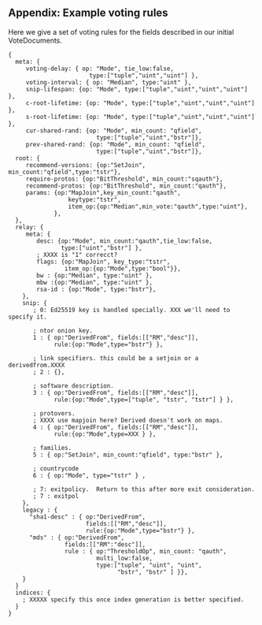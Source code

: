 
## Appendix: Example voting rules

Here we give a set of voting rules for the fields described in our initial
VoteDocuments.

    {
      meta: {
         voting-delay: { op: "Mode", tie_low:false,
                           type:["tuple","uint","uint"] },
         voting-interval: { op: "Median", type:"uint" },
         snip-lifespan: {op: "Mode", type:["tuple","uint","uint","uint"] },
         c-root-lifetime: {op: "Mode", type:["tuple","uint","uint","uint"] },
         s-root-lifetime: {op: "Mode", type:["tuple","uint","uint","uint"] },
         cur-shared-rand: {op: "Mode", min_count: "qfield",
                             type:["tuple","uint","bstr"]},
         prev-shared-rand: {op: "Mode", min_count: "qfield",
                             type:["tuple","uint","bstr"]},
      root: {
         recommend-versions: {op:"SetJoin", min_count:"qfield",type:"tstr"},
         require-protos: {op:"BitThreshold", min_count:"sqauth"},
         recommend-protos: {op:"BitThreshold", min_count:"qauth"},
         params: {op:"MapJoin",key_min_count:"qauth",
                     keytype:"tstr",
                     item_op:{op:"Median",min_vote:"qauth",type:"uint"},
                 },
      },
      relay: {
         meta: {
            desc: {op:"Mode", min_count:"qauth",tie_low:false,
                   type:["uint","bstr"] },
            ; XXXX is "1" correcct?
            flags: {op:"MapJoin", key_type:"tstr",
                    item_op:{op:"Mode",type:"bool"}},
            bw : {op:"Median", type:"uint" },
            mbw :{op:"Median", type:"uint" },
            rsa-id : {op:"Mode", type:"bstr"},
        },
        snip: {
           ; 0: Ed25519 key is handled specially. XXX we'll need to specify it.

           ; ntor onion key.
           1 : { op:"DerivedFrom", fields:[["RM","desc"]],
                 rule:{op:"Mode",type="bstr"} },

           ; link specifiers. this could be a setjoin or a derivedfrom.XXXX
           ; 2 : {},

           ; software description.
           3 : { op:"DerivedFrom", fields:[["RM","desc"]],
                 rule:{op:"Mode",type=["tuple", "tstr", "tstr"] } },

           ; protovers.
           ; XXXX use mapjoin here? Derived doesn't work on maps.
           4 : { op:"DerivedFrom", fields:[["RM","desc"]],
                 rule:{op:"Mode",type=XXX } },

           ; families.
           5 : { op:"SetJoin", min_count:"qfield", type:"bstr" },

           ; countrycode
           6 : { op:"Mode", type="tstr" } ,

           ; 7: exitpolicy.  Return to this after more exit consideration.
           ; 7 : exitpol
        },
        legacy : {
          "sha1-desc" : { op:"DerivedFrom",
                          fields:[["RM","desc"]],
                          rule:{op:"Mode",type="bstr"} },
          "mds" : { op:"DerivedFrom",
                    fields:[["RM":"desc"]],
                    rule : { op:"ThresholdOp", min_count: "qauth",
                             multi_low:false,
                             type:["tuple", "uint", "uint",
                                   "bstr", "bstr" ] }},
        }
      }
      indices: {
        ; XXXXX specify this once index generation is better specified.
      }
    }
